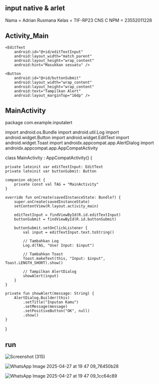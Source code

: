 ## input native & arlet
Nama = Adrian Rusmana
Kelas = TIF-RP23 CNS C
NPM = 23552011228



## Activity_Main
<?xml version="1.0" encoding="utf-8"?>
<LinearLayout 
    xmlns:android="http://schemas.android.com/apk/res/android"
    android:layout_width="match_parent"
    android:layout_height="match_parent"
    android:orientation="vertical"
    android:padding="24dp">

    <EditText
        android:id="@+id/editTextInput"
        android:layout_width="match_parent"
        android:layout_height="wrap_content"
        android:hint="Masukkan sesuatu" />

    <Button
        android:id="@+id/buttonSubmit"
        android:layout_width="wrap_content"
        android:layout_height="wrap_content"
        android:text="Tampilkan Alert"
        android:layout_marginTop="16dp" />
</LinearLayout>

## MainActivity

package com.example.inputalert

import android.os.Bundle
import android.util.Log
import android.widget.Button
import android.widget.EditText
import android.widget.Toast
import androidx.appcompat.app.AlertDialog
import androidx.appcompat.app.AppCompatActivity

class MainActivity : AppCompatActivity() {

    private lateinit var editTextInput: EditText
    private lateinit var buttonSubmit: Button

    companion object {
        private const val TAG = "MainActivity"
    }

    override fun onCreate(savedInstanceState: Bundle?) {
        super.onCreate(savedInstanceState)
        setContentView(R.layout.activity_main)

        editTextInput = findViewById(R.id.editTextInput)
        buttonSubmit = findViewById(R.id.buttonSubmit)

        buttonSubmit.setOnClickListener {
            val input = editTextInput.text.toString()

            // Tambahkan Log
            Log.d(TAG, "User Input: $input")

            // Tambahkan Toast
            Toast.makeText(this, "Input: $input", Toast.LENGTH_SHORT).show()

            // Tampilkan AlertDialog
            showAlert(input)
        }
    }

    private fun showAlert(message: String) {
        AlertDialog.Builder(this)
            .setTitle("Inputan Kamu")
            .setMessage(message)
            .setPositiveButton("OK", null)
            .show()
    }
}

## run

![Screenshot (315)](https://github.com/user-attachments/assets/0266a70e-4b7e-451a-a44e-251dce4b29f7)

![WhatsApp Image 2025-04-27 at 19 47 09_76450b28](https://github.com/user-attachments/assets/db9e6ec9-f2be-4335-b0da-bd1ea742ac74)

![WhatsApp Image 2025-04-27 at 19 47 09_1cc64c89](https://github.com/user-attachments/assets/ff42e557-dd66-46b2-a306-eb6e4b62f1f4)





